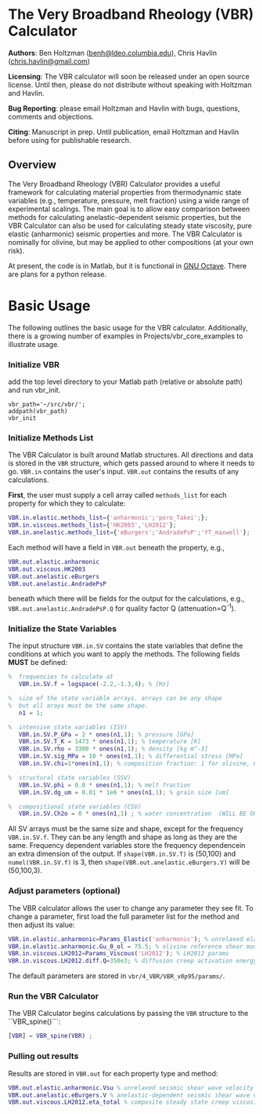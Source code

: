 # The Very Broadband Rheology (VBR) Calculator

**Authors**: Ben Holtzman (benh@ldeo.columbia.edu), Chris Havlin (chris.havlin@gmail.com)

**Licensing**: The VBR calculator will soon be released under an open source license. Until then, please do not distribute without speaking with Holtzman and Havlin.

**Bug Reporting**: please email Holtzman and Havlin with bugs, questions, comments and objections.

**Citing**: Manuscript in prep. Until publication, email Holtzman and Havlin before using for publishable research. 

## Overview

The Very Broadband Rheology (VBR) Calculator provides a useful framework for calculating material properties from thermodynamic state variables (e.g., temperature, pressure, melt fraction) using a wide range of experimental scalings. The main goal is to allow easy comparison between methods for calculating anelastic-dependent seismic properties, but the VBR Calculator can also be used for calculating steady state viscosity, pure elastic (anharmonic) seismic properties and more. The VBR Calculator is nominally for olivine, but may be applied to other compositions (at your own risk).

At present, the code is in Matlab, but it is functional in [GNU Octave](https://www.gnu.org/software/octave/). There are plans for a python release.

# Basic Usage

The following outlines the basic usage for the VBR calculator. Additionally, there is a growing number of examples in  Projects/vbr_core_examples to illustrate usage.  

### Initialize VBR

add the top level directory to your Matlab path (relative or absolute path) and run vbr_init.
```
vbr_path='~/src/vbr/';
addpath(vbr_path)
vbr_init
```

### Initialize Methods List

The VBR Calculator is built around Matlab structures. All directions and data is stored in the ```VBR``` structure, which gets passed around to where it needs to go. ```VBR.in``` contains the user's input. ```VBR.out``` contains the results of any calculations.

**First**, the user must supply a cell array called ```methods_list``` for each property for which they to calculate:
```Matlab
VBR.in.elastic.methods_list={'anharmonic';'poro_Takei';};
VBR.in.viscous.methods_list={'HK2003','LH2012'};
VBR.in.anelastic.methods_list={'eBurgers';'AndradePsP';'YT_maxwell'};
```

Each method will have a field in ```VBR.out```  beneath the property, e.g.,

```Matlab
VBR.out.elastic.anharmonic
VBR.out.viscous.HK2003
VBR.out.anelastic.eBurgers
VBR.out.anelastic.AndradePsP
```
beneath which there will be fields for the output for the calculations, e.g., ```VBR.out.anelastic.AndradePsP.Q``` for quality factor Q (attenuation=Q<sup>-1</sup>).

### Initialize the State Variables

The input structure ```VBR.in.SV``` contains the state variables that define the conditions at which you want to apply the methods. The following fields **MUST** be defined:

```Matlab
%  frequencies to calculate at
   VBR.in.SV.f = logspace(-2.2,-1.3,4); % [Hz]

%  size of the state variable arrays. arrays can be any shape
%  but all arays must be the same shape.
   n1 = 1;

%  intensive state variables (ISV)
   VBR.in.SV.P_GPa = 2 * ones(n1,1); % pressure [GPa]
   VBR.in.SV.T_K = 1473 * ones(n1,1); % temperature [K]
   VBR.in.SV.rho = 3300 * ones(n1,1); % density [kg m^-3]
   VBR.in.SV.sig_MPa = 10 * ones(n1,1); % differential stress [MPa]
   VBR.in.SV.chi=1*ones(n1,1); % composition fraction: 1 for olivine, 0 for crust (WILL BE REMOVED in future versions)

%  structural state variables (SSV)
   VBR.in.SV.phi = 0.0 * ones(n1,1); % melt fraction
   VBR.in.SV.dg_um = 0.01 * 1e6 * ones(n1,1); % grain size [um]

%  compositional state variables (CSV)
   VBR.in.SV.Ch2o = 0 * ones(n1,1) ; % water concentration  (WILL BE OPTIONAL in future versions)

```

All SV arrays must be the same size and shape, except for the frequency ```VBR.in.SV.f```. They can be any length and shape as long as they are the same. Frequency dependent variables store the frequency dependencein an extra dimension of the output. If ```shape(VBR.in.SV.T)``` is (50,100) and ```numel(VBR.in.SV.f)``` is 3, then  ```shape(VBR.out.anelastic.eBurgers.V)``` will be (50,100,3).

### Adjust parameters (optional)

The VBR calculator allows the user to change any parameter they see fit. To change a parameter, first load the full parameter list for the method and then adjust its value:

```Matlab
VBR.in.elastic.anharmonic=Params_Elastic('anharmonic'); % unrelaxed elasticity
VBR.in.elastic.anharmonic.Gu_0_ol = 75.5; % olivine reference shear modulus [GPa]
VBR.in.viscous.LH2012=Params_Viscous('LH2012'); % LH2012 params
VBR.in.viscous.LH2012.diff.Q=350e3; % diffusion creep activation energy
```

The default parameters are stored in ```vbr/4_VBR/VBR_v0p95/params/```.

### Run the VBR Calculator

The VBR Calculator begins calculations by passing the ```VBR``` structure to the ``VBR_spine()```:

```Matlab
[VBR] = VBR_spine(VBR) ;
```

### Pulling out results

Results are stored in ```VBR.out``` for each property type and method:

```Matlab
VBR.out.elastic.anharmonic.Vsu % unrelaxed seismic shear wave velocity
VBR.out.anelastic.eBurgers.V % anelastic-dependent seismic shear wave velocity
VBR.out.viscous.LH2012.eta_total % composite steady state creep viscosity
```
